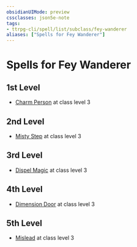 ```yaml
---
obsidianUIMode: preview
cssclasses: json5e-note
tags:
- ttrpg-cli/spell/list/subclass/fey-wanderer
aliases: ["Spells for Fey Wanderer"]
---
```

# Spells for Fey Wanderer

## 1st Level

- [Charm Person](charm-person "PHB") at class level 3

## 2nd Level

- [Misty Step](misty-step "PHB") at class level 3

## 3rd Level

- [Dispel Magic](dispel-magic "PHB") at class level 3

## 4th Level

- [Dimension Door](dimension-door "PHB") at class level 3

## 5th Level

- [Mislead](mislead "PHB") at class level 3